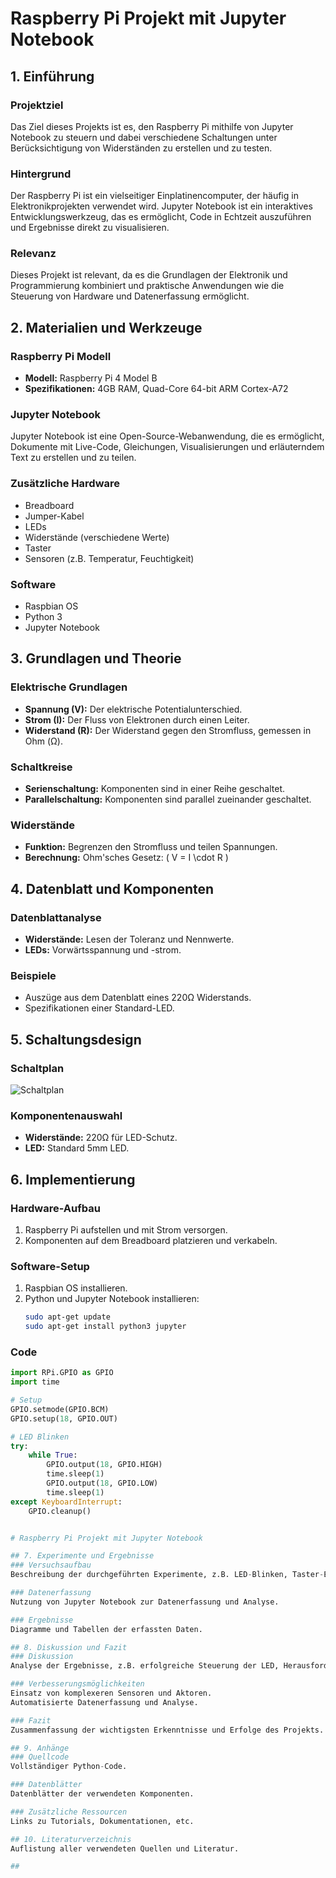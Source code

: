 # Raspberry Pi Projekt mit Jupyter Notebook

## 1. Einführung
### Projektziel
Das Ziel dieses Projekts ist es, den Raspberry Pi mithilfe von Jupyter Notebook zu steuern und dabei verschiedene Schaltungen unter Berücksichtigung von Widerständen zu erstellen und zu testen.

### Hintergrund
Der Raspberry Pi ist ein vielseitiger Einplatinencomputer, der häufig in Elektronikprojekten verwendet wird. Jupyter Notebook ist ein interaktives Entwicklungswerkzeug, das es ermöglicht, Code in Echtzeit auszuführen und Ergebnisse direkt zu visualisieren.

### Relevanz
Dieses Projekt ist relevant, da es die Grundlagen der Elektronik und Programmierung kombiniert und praktische Anwendungen wie die Steuerung von Hardware und Datenerfassung ermöglicht.

## 2. Materialien und Werkzeuge
### Raspberry Pi Modell
- **Modell:** Raspberry Pi 4 Model B
- **Spezifikationen:** 4GB RAM, Quad-Core 64-bit ARM Cortex-A72

### Jupyter Notebook
Jupyter Notebook ist eine Open-Source-Webanwendung, die es ermöglicht, Dokumente mit Live-Code, Gleichungen, Visualisierungen und erläuterndem Text zu erstellen und zu teilen.

### Zusätzliche Hardware
- Breadboard
- Jumper-Kabel
- LEDs
- Widerstände (verschiedene Werte)
- Taster
- Sensoren (z.B. Temperatur, Feuchtigkeit)

### Software
- Raspbian OS
- Python 3
- Jupyter Notebook

## 3. Grundlagen und Theorie
### Elektrische Grundlagen
- **Spannung (V):** Der elektrische Potentialunterschied.
- **Strom (I):** Der Fluss von Elektronen durch einen Leiter.
- **Widerstand (R):** Der Widerstand gegen den Stromfluss, gemessen in Ohm (Ω).

### Schaltkreise
- **Serienschaltung:** Komponenten sind in einer Reihe geschaltet.
- **Parallelschaltung:** Komponenten sind parallel zueinander geschaltet.

### Widerstände
- **Funktion:** Begrenzen den Stromfluss und teilen Spannungen.
- **Berechnung:** Ohm'sches Gesetz: \( V = I \cdot R \)

## 4. Datenblatt und Komponenten
### Datenblattanalyse
- **Widerstände:** Lesen der Toleranz und Nennwerte.
- **LEDs:** Vorwärtsspannung und -strom.

### Beispiele
- Auszüge aus dem Datenblatt eines 220Ω Widerstands.
- Spezifikationen einer Standard-LED.

## 5. Schaltungsdesign
### Schaltplan
![Schaltplan](path/to/schaltplan.png)

### Komponentenauswahl
- **Widerstände:** 220Ω für LED-Schutz.
- **LED:** Standard 5mm LED.

## 6. Implementierung
### Hardware-Aufbau
1. Raspberry Pi aufstellen und mit Strom versorgen.
2. Komponenten auf dem Breadboard platzieren und verkabeln.

### Software-Setup
1. Raspbian OS installieren.
2. Python und Jupyter Notebook installieren:
    ```sh
    sudo apt-get update
    sudo apt-get install python3 jupyter
    ```

### Code
```python
import RPi.GPIO as GPIO
import time

# Setup
GPIO.setmode(GPIO.BCM)
GPIO.setup(18, GPIO.OUT)

# LED Blinken
try:
    while True:
        GPIO.output(18, GPIO.HIGH)
        time.sleep(1)
        GPIO.output(18, GPIO.LOW)
        time.sleep(1)
except KeyboardInterrupt:
    GPIO.cleanup()


# Raspberry Pi Projekt mit Jupyter Notebook

## 7. Experimente und Ergebnisse
### Versuchsaufbau
Beschreibung der durchgeführten Experimente, z.B. LED-Blinken, Taster-Eingabe.

### Datenerfassung
Nutzung von Jupyter Notebook zur Datenerfassung und Analyse.

### Ergebnisse
Diagramme und Tabellen der erfassten Daten.

## 8. Diskussion und Fazit
### Diskussion
Analyse der Ergebnisse, z.B. erfolgreiche Steuerung der LED, Herausforderungen bei der Verkabelung.

### Verbesserungsmöglichkeiten
Einsatz von komplexeren Sensoren und Aktoren.
Automatisierte Datenerfassung und Analyse.

### Fazit
Zusammenfassung der wichtigsten Erkenntnisse und Erfolge des Projekts.

## 9. Anhänge
### Quellcode
Vollständiger Python-Code.

### Datenblätter
Datenblätter der verwendeten Komponenten.

### Zusätzliche Ressourcen
Links zu Tutorials, Dokumentationen, etc.

## 10. Literaturverzeichnis
Auflistung aller verwendeten Quellen und Literatur.

## 
